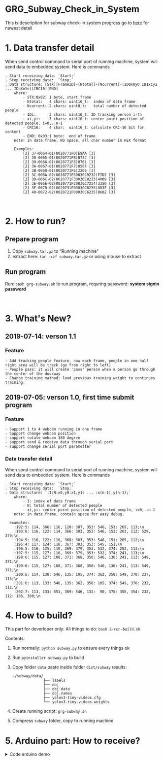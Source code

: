 # GRG_Subway_Check_in_System
This is description for subway check-in system progress
go to [here](https://github.com/tuananhvip/GRG_Subway_Check_in_System) for newest detail

# 1. Data transfer detail
When send control command to serial port of running machine, system will send data to embedded system. Here is commands

    . Start receiving data: `Start;`
    . Stop receiving data:  `Stop;`
    . Data structure: [STX][FrameID]-[Ntotal]-[Ncurrent]-(ID0x0y0 ID1x1y1 ... IDnXnYn)[CRC16][END]
        where:
            - STX:0x02: 1 byte, start frame
            - Ntotal:   4 chars: uint16_t:  index of data frame
            - Ncurrent: 2 chars: uint8_t:   total number of detected people
            - IDi:      3 chars: uint16_t: ID tracking person i-th
            - xi,yi:    3 chars: uint16_t: center point position of detected people, i=0,..n-1            
            - CRC16:    4 char:  uint16_t: calculate CRC-16 bit for content
            - END: 0x03:1 byte:  end of frame
        note: in data frame, NO space, all char number in HEX format
        
        Examples:       
            [2] 37-0064-01(0020771FD)E9AA [3]
            [2] 38-0065-01(0020771FB)B73C [3]
            [2] 39-0066-01(0020771F8)0761 [3]
            [2] 3A-0067-01(0020771F7)850F [3]
            [2] 3B-0068-01(0020771F6)2205 [3]
            [2] 3C-006A-02(0020771F50030C9232)F7D2 [3]
            [2] 3D-006C-02(0020771F30030C8233)4009 [3]
            [2] 3E-006E-02(0020771F20030C7234)3350 [3]
            [2] 3F-0070-02(0020731F00030C6235)8D3F [3]
            [2] 40-0072-02(0020721F00030C6235)8602 [3]
            
            
<p>&nbsp;</p>

# 2. How to run?
## Prepare program
1. Copy `subway.tar.gz` to "Running machine"
2. extract here: `tar -xzf subway.tar.gz` or using mouse to extract

## Run program
Run: `bash grg-subway.sh` to run program, requring password: __system signin password__


<p>&nbsp;</p>


# 3. What's New?
## 2019-07-14: verson 1.1
### Feature
    - Add tracking people feature, now each frame, people in one half right area will be track (go from right to left)
    - People pass: it will create 'pass' person when a person go through the center of the doorway
    - Change training mathod: load previous training weight to continues training.
    


## 2019-07-05: verson 1.0, first time submit program
### Feature

    - Support 1 to 4 webcam running in one frame
    - Support change webcam position
    - support rotate webcam 180 degree
    - support send & receive data through serial port
    - support change serial port parametter
    
### Data transfer detail
When send control command to serial port of running machine, system will send data to embedded system. Here is commands

    . Start receiving data: `Start;`
    . Stop receiving data:  `Stop;`
    . Data structure: `:I:N:x0,y0:x1,y1: ... :x(n-1),y(n-1);`
        where:
            - I: index of data frame
            - N: total number of detected people
            - xi,yi: center point position of detected people, i=0,..n-1
        note: in data frame, contain space for easy debug.
        
      examples:       
        :192:5: 114, 366: 116, 120: 387, 353: 546, 153: 269, 113;\n
        :193:6: 116, 122: 114, 366: 383, 353: 546, 153: 263, 112: 529, 379;\n
        :194:5: 116, 122: 110, 368: 383, 353: 546, 151: 265, 112;\n
        :195:4: 117, 124: 110, 367: 383, 353: 545, 151;\n
        :196:5: 116, 125: 110, 369: 379, 353: 532, 374: 252, 113;\n
        :197:5: 115, 127: 110, 369: 379, 353: 532, 374: 241, 113;\n
        :198:6: 115, 127: 108, 371: 368, 350: 546, 136: 241, 113: 549, 371;\n
        :199:6: 115, 127: 108, 371: 368, 350: 546, 136: 241, 113: 549, 371;\n
        :200:6: 114, 130: 546, 135: 105, 374: 362, 350: 549, 370: 237, 113;\n
        :201:6: 113, 133: 546, 135: 362, 350: 105, 374: 549, 370: 232, 112;\n
        :202:7: 113, 133: 551, 369: 546, 132:  90, 378: 358, 354: 232, 112: 186, 360;\n    



# 4. How to build?
This part for deverloper only:
All things to do: `bash 2-run-build.sh`

Contents:
1. Run normally: `python subway.py` to ensure every things ok
2. Run `pyinstaller subway.py` to build
3. Copy folder `data` paste inside folder `dist/subway`
    results:
    
    ```
    ~/subway/data/
                  ├── labels
                  ├── obj
                  ├── obj.data
                  ├── obj.names
                  ├── yolov3-tiny-videos.cfg
                  └── yolov3-tiny-videos.weights
    ```
4. Create running script: `grg-subway.sh`
5. Compress `subway` folder, copy to running machine


# 5. Arduino part: How to receive?
<details>
    <summary>Code arduino demo</summary>
    <p>
        
```c++

#define LCD_CS A3 // Chip Select goes to Analog 3
#define LCD_CD A2 // Command/Data goes to Analog 2
#define LCD_WR A1 // LCD Write goes to Analog 1
#define LCD_RD A0 // LCD Read goes to Analog 0
#define LCD_RESET A4 // Can alternately just connect to Arduino's reset pin

//#include <SPI.h>          // f.k. for Arduino-1.5.2
#include "Adafruit_GFX.h"// Hardware-specific library
#include <MCUFRIEND_kbv.h>
MCUFRIEND_kbv tft;

// Assign human-readable names to some common 16-bit color values:
#define	BLACK   0x0000
#define	BLUE    0x001F
#define	RED     0xF800
#define	GREEN   0x07E0
#define CYAN    0x07FF
#define MAGENTA 0xF81F
#define YELLOW  0xFFE0
#define WHITE   0xFFFF

#ifndef min
#define min(a, b) (((a) < (b)) ? (a) : (b))
#endif

void setup(void);
void loop(void);
uint16_t crc16(const uint8_t* buff, size_t size);
uint16_t crc16_from_string(String buff, size_t size);
//-------------------------------------------------------------
//-------------------------------------------------------------
String inputString = "Bat dau!!!";         // a String to hold incoming data
String inputString_old = "";
bool stringComplete = true;  // whether the string is complete
bool FirstTimeRun = true;

//-------------------------------------------------------------
//-------------------------------------------------------------
void init_screen() {
  tft.fillScreen(BLACK);
  tft.setTextColor(CYAN); tft.setTextSize(2);
  tft.setCursor(0, 10);
  tft.println(" GRG Subway In-Out System");
  tft.setCursor(92, 40);
  tft.println("Version 1.1");

  tft.setCursor(115, 60); tft.setTextSize(1);
  tft.println("Nguyen Tuan Anh");
  tft.setTextColor(YELLOW); tft.setTextSize(2);

}
#define btAuto 53
#define btMenu 51
#define btOnOF 49
#define btMenu 51
#define btOnOF 49
#define btLED  30
int vLED=1;

void setup(void) {
  Serial.begin(115200);//57600);
  uint32_t when = millis();
  if (!Serial) delay(5000);           //allow some time for Leonardo
  Serial.println("GRG_subway_TFT24inch v1.1\n\r;");
  tft.begin(0x9341);
  pinMode(btAuto, INPUT_PULLUP);
  pinMode(btMenu, INPUT_PULLUP);
  pinMode(btOnOF, INPUT_PULLUP);
  pinMode(btLED,  OUTPUT);
  tft.setRotation(1);
  init_screen();
  inputString.reserve(200);
}

//-------------------------------------------------------------
//-------------------------------------------------------------
//-------------------------------------------------------------
//-------------------------------------------------------------
int vAuto0 = HIGH;
int vMenu0 = HIGH;
int vOnOF0 = HIGH;
int waitsending = 0;
const int WSt = 10;


#define cSTART 2
#define cSTOP  3
uint8_t  rcvFrameID;
uint16_t rcvNtotal;
uint8_t  rcvNcurrent;
String   rcvData;
uint16_t rcvCRC16=0,rcvCRC16_old;
String   sCRC16,sCRC16_old;
char     MGS[200],pt=0,cnt=0;
#define TOP 100
 
uint16_t crc16vl,crc16vl_old;
void taPrintTFT(int x,int y,uint16_t mau, String txt){
    tft.setCursor(x, y);
    tft.setTextColor(mau);
    tft.print(txt);
}
void taPrintTFT_hex(int x,int y,uint16_t mau, uint16_t NUM){
    tft.setCursor(x, y);
    tft.setTextColor(mau);
    tft.print(NUM,HEX);    
}

int StrToHex(String str){
  return strtol(str.c_str(), 0, 16);
}

int iCRC16,iCRC16_old;
void loop(void) {
  // Button:=======================================
  int vAuto = digitalRead(btAuto);
  int vMenu = digitalRead(btMenu);
  int vOnOF = digitalRead(btOnOF);

  if (waitsending > 0) {
    waitsending--;
  }
  if (waitsending == 0) {
    if ((vAuto0 == HIGH) && (vAuto == LOW)) {
      Serial.print("Start;"); waitsending = WSt;
    }
    if ((vMenu0 == HIGH) && (vMenu == LOW)) {
      Serial.print("Stop;"); waitsending = WSt;
    }
    if ((vOnOF0 == HIGH) && (vOnOF == LOW)) {
      init_screen();
    }    
  }
  vAuto0 = vAuto;
  vMenu0 = vMenu;
  vOnOF0 = vOnOF;
  // END Button:==================================
  
  if (stringComplete) {
    int oline=20;
    int cot1=150;
    taPrintTFT(0, TOP-oline,YELLOW, "String Receive:");
    taPrintTFT(0, TOP,BLACK , inputString_old);
    taPrintTFT(0, TOP,YELLOW, inputString);

    taPrintTFT(0,    4*oline+TOP,YELLOW, "CRC Recv:");
    taPrintTFT(cot1, 4*oline+TOP,BLACK , sCRC16_old);
    taPrintTFT(cot1, 4*oline+TOP,YELLOW, sCRC16);
    
    taPrintTFT(0,        5*oline+TOP,YELLOW, "CRC Calc:");
    taPrintTFT_hex(cot1, 5*oline+TOP,BLACK , crc16vl_old);
    taPrintTFT_hex(cot1, 5*oline+TOP,YELLOW, crc16vl);
    
    
    iCRC16= StrToHex(sCRC16);
    taPrintTFT(0,        6*oline+TOP,YELLOW, "CRC Number:");
    taPrintTFT_hex(cot1, 6*oline+TOP,BLACK, iCRC16_old);
    taPrintTFT_hex(cot1, 6*oline+TOP,GREEN, iCRC16);
    iCRC16_old=iCRC16;
    
    inputString_old = inputString;
    crc16vl_old=crc16vl;
    rcvCRC16_old=rcvCRC16;
    sCRC16_old=sCRC16;
    
    inputString = "";
    stringComplete = false;
    digitalWrite(btLED,vLED);vLED=~vLED;
  }
}
//-------------------------------------------------------------
//-------------------------------------------------------------
//-------------------------------------------------------------
//-------------------------------------------------------------
void serialEvent() {
  while (Serial.available()) {
    char inChar = (char)Serial.read();
    if (inChar == 0x02) {
      inputString="";
      stringComplete=false;
      continue;
    }
    if (inChar == 0x03) {
      stringComplete = true;
      uint16_t DatLen=inputString.length()-4;
      crc16vl =crc16_from_string(inputString, DatLen); 
      sCRC16  =inputString.substring(DatLen,DatLen+4);
      continue;
    }
    inputString += inChar;
  }
}
   

//-------------------------------------------------------------
//-------------------------------------------------------------
//-------------------------------------------------------------
//-------------------------------------------------------------


//#include <iostream>

//using namespace std;
//uint8_t Ser_Msg[]={0x9, 0x0, 0x1, 0x1, 0x30, 0x30, 0x30, 0x30, 0x42, 0x34, 0x32, 0x31, 0x37};
uint16_t crc16(const uint8_t* buff, size_t size)
{
    // Check: http://www.sunshine2k.de/coding/javascript/crc/crc_js.html
    uint8_t* data = (uint8_t*)buff;
    uint16_t result = 0xFFFF;
    for (size_t i = 0; i < size; ++i){
        result ^= data[i];
        for (size_t j = 0; j < 8; ++j){
            if (result & 0x01) result = (result >> 1) ^ 0xA001;
            else result >>= 1;
        }
    }
    return result;
}
uint16_t crc16_from_string(String buff, size_t size)
{
    // Check: http://www.sunshine2k.de/coding/javascript/crc/crc_js.html
    uint16_t result = 0xFFFF;
    for (size_t i = 0; i < size; ++i){
        result ^= buff[i];
        for (size_t j = 0; j < 8; ++j){
            if (result & 0x01) result = (result >> 1) ^ 0xA001;
            else result >>= 1;
        }
    }
    return result;
}
//
//int main(){
//    uint16_t crc16vl=crc16(Ser_Msg, sizeof(Ser_Msg));    
//    cout << std::hex << crc16vl;
//    return 0;
//}


```

    </p>
    </details>  


